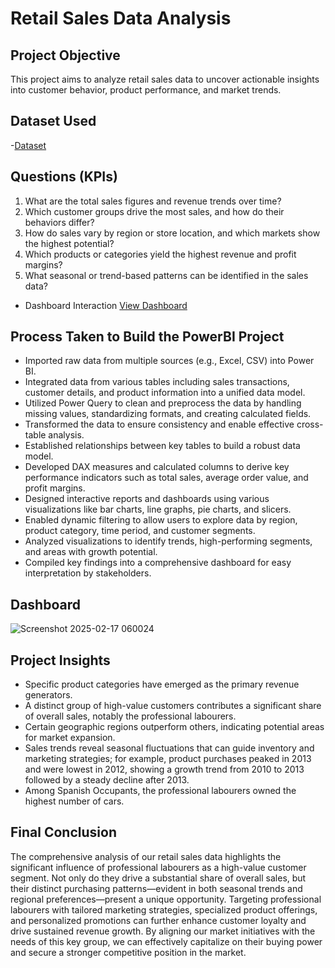 # Retail Sales Data Analysis
## Project Objective
This project aims to analyze retail sales data to uncover actionable insights into customer behavior, product performance, and market trends.

## Dataset Used
-<a href="https://github.com/KIHIKOD/Retail-Sales-Data-Analyis/blob/a1f0825ee57477288dc87fce4850e2253eddb102/Sample%20File.pbix">Dataset</a>

## Questions (KPIs) 
1.	What are the total sales figures and revenue trends over time?
2.	Which customer groups drive the most sales, and how do their behaviors differ?
3.	How do sales vary by region or store location, and which markets show the highest potential?
4.	Which products or categories yield the highest revenue and profit margins?
5.	What seasonal or trend-based patterns can be identified in the sales data?
   
-	Dashboard Interaction <a href="https://github.com/KIHIKOD/Retail-Sales-Data-Analyis/blob/a1f0825ee57477288dc87fce4850e2253eddb102/Screenshot%202025-02-17%20060024.jpg">View Dashboard</a>

## Process Taken to Build the PowerBI Project
-	Imported raw data from multiple sources (e.g., Excel, CSV) into Power BI.
-	Integrated data from various tables including sales transactions, customer details, and product information into a unified data model.
-	Utilized Power Query to clean and preprocess the data by handling missing values, standardizing formats, and creating calculated fields.
-	Transformed the data to ensure consistency and enable effective cross-table analysis.
-	Established relationships between key tables to build a robust data model.
-	Developed DAX measures and calculated columns to derive key performance indicators such as total sales, average order value, and profit margins.
-	Designed interactive reports and dashboards using various visualizations like bar charts, line graphs, pie charts, and slicers.
-	Enabled dynamic filtering to allow users to explore data by region, product category, time period, and customer segments.
-	Analyzed visualizations to identify trends, high-performing segments, and areas with growth potential.
-	Compiled key findings into a comprehensive dashboard for easy interpretation by stakeholders.

## Dashboard

![Screenshot 2025-02-17 060024](https://github.com/user-attachments/assets/c731bf2b-c7ed-491b-b357-d7df03ff4203)

## Project Insights 
-	Specific product categories have emerged as the primary revenue generators.
-	A distinct group of high-value customers contributes a significant share of overall sales, notably the professional labourers.
-	Certain geographic regions outperform others, indicating potential areas for market expansion.
-	Sales trends reveal seasonal fluctuations that can guide inventory and marketing strategies; for example, product purchases peaked in 2013 and were lowest in 2012, showing a growth trend from 2010 to 2013 followed by a steady decline after 2013.
-	Among Spanish Occupants, the professional labourers owned the highest number of cars.
  
## Final Conclusion
The comprehensive analysis of our retail sales data highlights the significant influence of professional labourers as a high-value customer segment. Not only do they drive a substantial share of overall sales, but their distinct purchasing patterns—evident in both seasonal trends and regional preferences—present a unique opportunity.
Targeting professional labourers with tailored marketing strategies, specialized product offerings, and personalized promotions can further enhance customer loyalty and drive sustained revenue growth. By aligning our market initiatives with the needs of this key group, we can effectively capitalize on their buying power and secure a stronger competitive position in the market.















